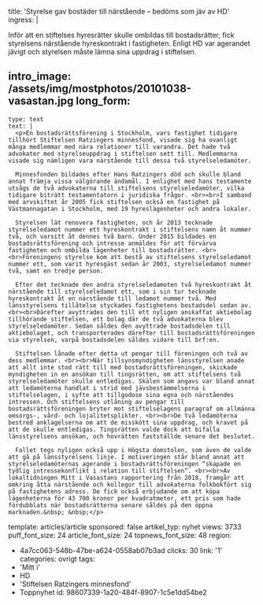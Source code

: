 title: 'Styrelse gav bostäder till närstående – bedöms som jäv av HD'
ingress: |
  <p>Inför att en stiftelses hyresrätter skulle ombildas till bostadsrätter, fick styrelsens närstående hyreskontrakt i fastigheten. Enligt HD var agerandet jävigt och styrelsen måste lämna sina uppdrag i stiftelsen.
  </p>
  
intro_image: /assets/img/mostphotos/20101038-vasastan.jpg
long_form:
  -
    type: text
    text: |
      <p>En bostadsrättsförening i Stockholm, vars fastighet tidigare tillhört Stiftelsen Ratzingers minnesfond, visade sig ha ovanligt många medlemmar med nära relationer till varandra. Det hade två advokater med styrelseuppdrag i stiftelsen sett till. Medlemmarna visade sig nämligen vara närstående till dessa två styrelseledamöter.  
      
      Minnesfonden bildades efter Hans Ratzingers död och skulle bland annat främja vissa välgörande ändamål. I enlighet med hans testamente utsågs de två advokaterna till stiftelsens styrelseledamöter, vilka tidigare biträtt testamentatorn i juridiska frågor. <br><br>I samband med arvskiftet år 2005 fick stiftelsen också en fastighet på Västmannagatan i Stockholm, med 19 hyreslägenheter och andra lokaler.    
      
      Styrelsen lät renovera fastigheten, och år 2013 tecknade styrelseledamot nummer ett hyreskontrakt i stiftelsens namn åt nummer två, och varsitt åt dennes två barn. Under 2015 bildades en bostadsrättsförening och intresse anmäldes för att förvärva fastigheten och ombilda lägenheter till bostadsrätter. <br><br>Föreningens styrelse kom att bestå av stiftelsens styrelseledamot nummer ett, som varit hyresgäst sedan år 2003, styrelseledamot nummer två, samt en tredje person.  
       
      Efter det tecknade den andra styrelseledamoten två hyreskontrakt åt närstående till styrelseledamot ett, som i sin tur tecknade hyreskontrakt åt en närstående till ledamot nummer två. Med länsstyrelsens tillåtelse styckades fastighetens bostadsdel sedan av. <br><br>Därefter avyttrades den till ett nyligen anskaffat aktiebolag tillhörande stiftelsen, ett bolag där de två advokaterna blev styrelseledamöter. Sedan såldes den avyttrade bostadsdelen till aktiebolaget, och transporterades därefter till bostadsrättsföreningen via styrelsen, varpå bostadsdelen såldes vidare till brf:en.   
      
      Stiftelsen lånade efter detta ut pengar till föreningen och två av dess medlemmar. <br><br>När tillsynsmyndigheten länsstyrelsen anade att allt inte stod rätt till med bostadsrättsföreningen, skickade myndigheten in en ansökan till tingsrätten, om att stiftelsens två styrelseledamöter skulle entledigas. Skälen som angavs var bland annat att ledamöterna handlat i strid med jävsbestämmelserna i stiftelselagen, i syfte att tillgodose sina egna och närståendes intressen. Och stiftelsens utlåning av pengar till bostadsrättsföreningen bryter mot stiftelselagens paragraf om allmänna omsorgs-, vård- och lojalitetsplikter. <br><br>De två ledamöterna bestred anklagelserna om att de misskött sina uppdrag, och kravet på att de skulle entledigas. Tingsrätten valde dock att bifalla länsstyrelsens ansökan, och hovrätten fastställde senare det beslutet.  
      
      Fallet togs nyligen också upp i Högsta domstolen, som även de valde att gå på länsstyrelsens linje. I motiveringen står bland annat att styrelseledamöternas agerande i bostadsrättsföreningen “skapade en tydlig intressekonflikt i relation till stiftelsen”. <br><br>Av lokaltidningen Mitt i Vasastans rapportering från 2018, framgår att omkring åtta närstående och kollegor till advokaterna folkbokfört sig på fastighetens adress. De fick också erbjudande om att köpa lägenheterna för 43 700 kronor per kvadratmeter, ett pris som hade fördubblats när bostadsrätterna senare såldes på den öppna marknaden.&nbsp; &nbsp;</p>
      
template: articles/article
sponsored: false
artikel_typ: nyhet
views: 3733
puff_font_size: 24
article_font_size: 24
topnews_font_size: 48
region:
  - 4a7cc063-548b-47be-a624-0558ab07b3ad
clicks: 30
link: '1'
categories: ovrigt
tags:
  - 'Mitt i'
  - HD
  - 'Stiftelsen Ratzingers minnesfond'
  - Toppnyhet
id: 98607339-1a20-484f-8907-1c5e1dd54be2
